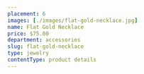 ```yaml
---
placement: 6
images: [./images/flat-gold-necklace.jpg]
name: Flat Gold Necklace
price: $75.00
department: accessories
slug: flat-gold-necklace
type: jewelry
contentType: product details
---
```

